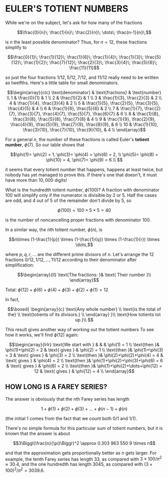 # EULER'S TOTIENT NUMBERS

While we're on the subject, let's ask for how many of the fractions

$$\frac{0}{n}\;
 \frac{1}{n}\;
 \frac{2}{n}\;
 \dots\;
 \frac{n-1}{n}\;$$

is $n$ the least possible denominator? Thus, for $n = 12$, these
fractions simplify to

$$\frac{0}{1}\;
 \frac{1}{12}\;
 \frac{1}{6}\;
 \frac{1}{4}\;
 \frac{1}{3}\;
 \frac{5}{12}\;
 \frac{1}{2}\;
 \frac{7}{12}\;
 \frac{2}{3}\;
 \frac{3}{4}\;
 \frac{5}{6}\;
 \frac{11}{11}$$

so just the four fractions $1/12, 5/12, 7/12$, and $11/12$ really need
to be written as twelfths. Here's a little table for small denominators.

$$\begin{array}{clc}
\text{denominator} & \text{fractions} & \text{number} \\
 1 & \frac{0}{1} & 1 \\
 2 & \frac{1}{2}  & 1 \\
 3 & \frac{1}{3}, \frac{2}{3} & 2 \\
 4 & \frac{1}{4}, \frac{3}{4} & 2 \\
 5 & \frac{1}{5}, \frac{2}{5}, \frac{3}{5}, \frac{4}{5} & 4 \\
 6 & \frac{1}{6}, \frac{5}{6} & 2 \\
 7 & \frac{1}{7},  \frac{2}{7},  \frac{3}{7},  \frac{4}{7},  \frac{5}{7},  \frac{6}{7}  & 6 \\
 8 & \frac{1}{8}, \frac{3}{8}, \frac{5}{8}, \frac{7}{8} & 4 \\
 9 & \frac{1}{9}, \frac{2}{9}, \frac{4}{9}, \frac{5}{9}, \frac{7}{9}, \frac{8}{9}, & 6 \\
 10 & \frac{1}{10}, \frac{3}{10}, \frac{7}{10}, \frac{9}{10},  & 4 \\
\end{array}$$

For a general $n$, the number of these fractions is called Euler's
**totient number**, $\phi$(7). So our table shows that

$$\phi(1)= \phi(2) = 1, 
    \phi(3)= \phi(4) = \phi(6) = 2, \\
    \phi(5)= \phi(8) = \phi(10) = 4, 
    \phi(7)= \phi(9) = 6.\\
$$

it seems that every totient number that happens, happens at least twice,
but nobody has yet managed to prove this. If there's one that doesn't,
it must have more than $10,000$ digits!

What is the hundredth totient number, $\phi(100)$? A fraction with
denominator 100 will simplify only if the numerator is divisible by $2$
or $5$. Half the cases are odd, and $4$ out of $5$ of the remainder
don't divide by $5$, so

$$\phi(100) = 100 \times 5 \times 5 = 40$$

is the number of noncancelling proper fractions with denominator $100$.

In a similar way, the $n$th totient number, $\phi(n)$, is

$$n\times (1-\frac{1}{p})
    \times (1-\frac{1}{q})
    \times (1-\frac{1}{r})
    \times \dots,$$

where $p, q, r, ...$ are the different prime divisors of $n$. Let's
arrange the 12 fractions $0/12, 1/12, ..., 11/12$ according to their
denominator after simplification:

$$\begin{array}{ll}
        \text{The fractions: }& \text{ Their number }\\
    \end{array}$$

Total: $\phi(12) + \phi(6) + \phi(4) + \phi(3) + \phi(2) + \phi(1) = 12$

In fact,

$$\boxed{
\begin{array}{c}
\text{Any whole number} \\
\text{is the total of the} \\
\text{totients of its divisors.} \\
\end{array}
}\\
\text{How totients tot up.}\\
$$

This result gives another way of working out the totient numbers To see
how it works, we'll find $\phi(12)$ again:

$$\begin{array}{lrlr}
    \text{We start with } &                                 &                    & \phi(1)  = 1 \\
    \text{then }& \phi(1)+\phi(2) = 2                       & \text{ gives }     & \phi(2)  = 1 \\
    \text{then }& \phi(1)+\phi(3) = 3                       & \text{ gives }     & \phi(3)  = 2 \\
    \text{then }& \phi(2)+\phi(2)+\phi(4) = 4               & \text{ gives }     & \phi(4)  = 2 \\
    \text{then }& \phi(1)+\phi(2)+\phi(3)+\phi(6) = 6       & \text{ gives }     & \phi(6)  = 2 \\
    \text{then }& \phi(1)+\phi(2)+\dots+\phi(12) = 12       & \text{ gives }     & \phi(12) = 4 \\
\end{array}$$

## HOW LONG IS A FAREY SERIES?

The answer is obviously that the $n$th Farey series has length

$$1+\phi(1)+\phi(2)+\phi(3)+\dots+\phi(n-1)+\phi(n)$$

(the initial $1$ comes from the fact that we count both $0/1$ and
$1/1$).

There's no simple formula for this particuiar sum of totient numbers,
but it is known that the answer is about

$$3\Biggl(\frac{n}{\pi}\Biggr)^2 \approx 
    0.303 963 550 9 \times n$$

and that the approximation gets proportionally better as $n$ gets
larger. For example, the tenth Farey series has length $33$, as compared
with $3 \times 100/\pi^2 \approx 30.4$, and the one hundredth has length
$3045$, as compared with $(3 \times 100)^2/\pi^2 = 3039.6$.
